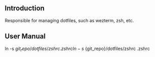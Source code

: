 ## Introduction
Responsible for managing dotfiles, such as wezterm, zsh, etc.

## User Manual
ln -s ${git_repo}/dotfiles/zshrc .zshrc  
ln -s ~${git_repo}/dotfiles/zshrc .zshrc
